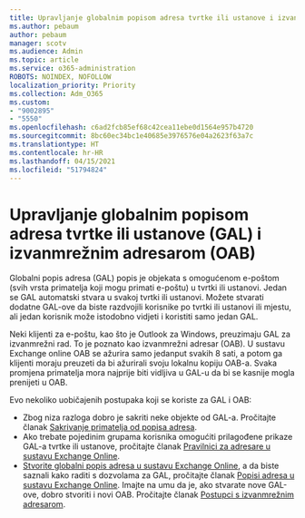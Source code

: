 ```yaml
---
title: Upravljanje globalnim popisom adresa tvrtke ili ustanove i izvanmrežnim adresarom
ms.author: pebaum
author: pebaum
manager: scotv
ms.audience: Admin
ms.topic: article
ms.service: o365-administration
ROBOTS: NOINDEX, NOFOLLOW
localization_priority: Priority
ms.collection: Adm_O365
ms.custom:
- "9002895"
- "5550"
ms.openlocfilehash: c6ad2fcb85ef68c42cea11ebe0d1564e957b4720
ms.sourcegitcommit: 8bc60ec34bc1e40685e3976576e04a2623f63a7c
ms.translationtype: HT
ms.contentlocale: hr-HR
ms.lasthandoff: 04/15/2021
ms.locfileid: "51794824"
---
```

# <a name="managing-organization-global-address-list-gal-and-offline-address-book-oab"></a>Upravljanje globalnim popisom adresa tvrtke ili ustanove (GAL) i izvanmrežnim adresarom (OAB)

Globalni popis adresa (GAL) popis je objekata s omogućenom e-poštom (svih vrsta primatelja koji mogu primati e-poštu) u tvrtki ili ustanovi. Jedan se GAL automatski stvara u svakoj tvrtki ili ustanovi. Možete stvarati dodatne GAL-ove da biste razdvojili korisnike po tvrtki ili ustanovi ili mjestu, ali jedan korisnik može istodobno vidjeti i koristiti samo jedan GAL.

Neki klijenti za e-poštu, kao što je Outlook za Windows, preuzimaju GAL za izvanmrežni rad. To je poznato kao izvanmrežni adresar (OAB). U sustavu Exchange online OAB se ažurira samo jedanput svakih 8 sati, a potom ga klijenti moraju preuzeti da bi ažurirali svoju lokalnu kopiju OAB-a. Svaka promjena primatelja mora najprije biti vidljiva u GAL-u da bi se kasnije mogla prenijeti u OAB.

Evo nekoliko uobičajenih postupaka koji se koriste za GAL i OAB:

- Zbog niza razloga dobro je sakriti neke objekte od GAL-a. Pročitajte članak [Sakrivanje primatelja od popisa adresa](https://docs.microsoft.com/exchange/address-books/address-lists/manage-address-lists#hide-recipients-from-address-lists).
- Ako trebate pojedinim grupama korisnika omogućiti prilagođene prikaze GAL-a tvrtke ili ustanove, pročitajte članak [Pravilnici za adresare u sustavu Exchange Online](https://docs.microsoft.com/exchange/address-books/address-book-policies/address-book-policies).
- [Stvorite globalni popis adresa u sustavu Exchange Online](https://docs.microsoft.com/exchange/address-books/address-lists/create-global-address-list), a da biste saznali kako raditi s dozvolama za GAL, pročitajte članak [Popisi adresa u sustavu Exchange Online](https://docs.microsoft.com/exchange/address-books/address-lists/address-lists). Imajte na umu da je, ako stvarate nove GAL-ove, dobro stvoriti i novi OAB. Pročitajte članak [Postupci s izvanmrežnim adresarom](https://docs.microsoft.com/exchange/address-books/offline-address-books/offline-address-book-procedures).
